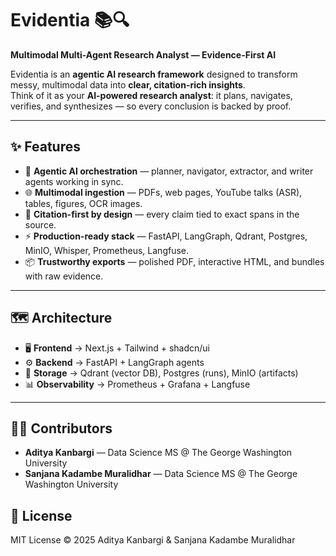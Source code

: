 # Evidentia 📚🔍
**Multimodal Multi-Agent Research Analyst — Evidence-First AI**

Evidentia is an **agentic AI research framework** designed to transform messy, multimodal data into **clear, citation-rich insights**.  
Think of it as your **AI-powered research analyst**: it plans, navigates, verifies, and synthesizes — so every conclusion is backed by proof.

---

## ✨ Features
- 🤖 **Agentic AI orchestration** — planner, navigator, extractor, and writer agents working in sync.  
- 🌐 **Multimodal ingestion** — PDFs, web pages, YouTube talks (ASR), tables, figures, OCR images.  
- 🧾 **Citation-first by design** — every claim tied to exact spans in the source.  
- ⚡ **Production-ready stack** — FastAPI, LangGraph, Qdrant, Postgres, MinIO, Whisper, Prometheus, Langfuse.  
- 📦 **Trustworthy exports** — polished PDF, interactive HTML, and bundles with raw evidence.  

---

## 🗺️ Architecture

- 🖥️ **Frontend** → Next.js + Tailwind + shadcn/ui  
- ⚙️ **Backend** → FastAPI + LangGraph agents  
- 📂 **Storage** → Qdrant (vector DB), Postgres (runs), MinIO (artifacts)  
- 📊 **Observability** → Prometheus + Grafana + Langfuse  

---

## 👩‍💻 Contributors
- **Aditya Kanbargi** — Data Science MS @ The George Washington University  
- **Sanjana Kadambe Muralidhar** — Data Science MS @ The George Washington University  

## 📜 License
MIT License © 2025 Aditya Kanbargi & Sanjana Kadambe Muralidhar

